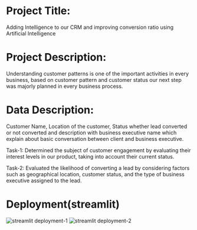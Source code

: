 # Project Title:
Adding Intelligence to our CRM and improving conversion ratio using
Artificial Intelligence
# Project Description: 
Understanding customer patterns is one of the important activities in
every business, based on customer pattern and customer status our next step was majorly
planned in every business process.
# Data Description:
Customer Name, Location of the customer, Status whether lead converted or not converted
and description with business executive name which explain about basic conversation
between client and business executive.

Task-1: Determined the subject of customer engagement by evaluating their interest levels in our product, taking into account their current status.

Task-2: Evaluated the likelihood of converting a lead by considering factors such as geographical location, customer status, and the type of business executive assigned to the lead.
# Deployment(streamlit)
![streamlit deployment-1](https://github.com/madhumarvel123/CRM_NLP_PROJECT/assets/122166780/75cc379b-fd31-44f1-970a-20811c6ccaf6)
![streamlit deployment-2](https://github.com/madhumarvel123/CRM_NLP_PROJECT/assets/122166780/1e69df37-3b34-4ab3-9c3b-afcea8285803)

